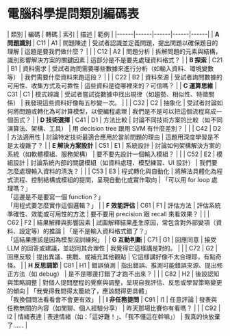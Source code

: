 # 電腦科學提問類別編碼表


| 類別 | 編碼 | 轉碼 | 索引 | 描述 | 範例 |
|------|------|------|------|------|
| **A 問題識別** | C11 | A1 | 問題陳述 | 受試者認識並定義問題，提出問題以確保題目的理解 | 這題是要我們做什麼？ |
| | C12 | A2 | 問題分析 | 拆解問題的元素與結構，識別影響解決方案的關鍵因素 | 這部分是不是要先處理資料格式？ |
| **B 探索** | C21 | B1 | 資料需求 | 受試者詢問需要哪些數據來進行分析（如輸入資料、環境變數等） | 我們需要什麼資料來跑這段？ |
| | C22 | B2 | 資料來源 | 受試者詢問數據的可用性、收集方式及可靠性 | 這些資料是從哪裡來的？可信嗎？ |
| **C 運算思維** | C31 | C1 | 模式辨識 | 受試者嘗試從數據中找出規律（如趨勢、相似性、特徵關係） | 我發現這些資料好像每五秒變一次。 |
| | C32 | C2 | 抽象化 | 受試者討論如何將問題或轉化為可計算模型，以便編程處理 | 我們是不是可以把這個流程寫成一個函式？ |
| **D 技術選擇** | C41 | D1 | 方法比較 | 討論不同技術方案的比較（如不同演算法、架構、工具） | 用 decision tree 跟用 SVM 有什麼差別？ |
| | C42 | D2 | 方法適用性 | 討論特定技術最適合應用於當前問題的理由 | 這題用深度學習是不是太複雜了？ |
| **E 解決方案設計** | C51 | E1 | 系統設計 | 討論如何架構解決方案的系統（如軟體模組、服務架構） | 要不要先設計一個輸入模組？ |
| | C52 | E2 | 模組設計 | 討論系統內部的關鍵模組（如資料處理、模型練習、UI 設計） | 我們要怎麼處理輸入資料的清洗？ |
| | C53 | E3 | 程式轉化與自動化 | 將解法具體化為程式流程、控制結構或模組的提問，呈現自動化或實作取向 | 「可以用 for loop 處理嗎？」<br>「這邊是不是要寫一個 function？」<br>「用程式要怎麼實作這個邏輯？」 |
| **F 效能評估** | C61 | F1 | 評估方法 | 評估系統準確性、效能或可用性的方法 | 要不要用 precision 跟 recall 來看效果？ |
| | C62 | F2 | 結果解釋與影響因素 | 試圖解釋結果產生原因，常包含對外部變項（資料、設定等）的推論 | 「是不是輸入資料格式錯了？」<br>「這結果應該是因為模型沒訓練夠」 |
| **G 互動判斷** | C71 | G1 | 回應同意 | 接受 LLM 的回答或建議，並認同其合理性 | 我覺得它這樣講是對的。 |
| | C72 | G2 | 回應反駁 | 提出異議、挑戰、或補充其他觀點 | 它這樣講好像不太合理耶，有點奇怪。 |
| **H 反思調節** | C81 | H1 | 錯誤偵測 | 指出錯誤、推測可能錯誤來源、提出修正方法（如 debug） | 是不是哪邊打錯了才跑不出來？ |
| | C82 | H2 | 後設認知與策略調整 | 對個人提問歷程的覺察與調整，呈現自我評估、反思或學習策略變更的傾向 | 「我覺得我問得太籠統了，應該問得更具體」<br>「我換個問法看看會不會更有效」 |
| **I 非任務提問** | C91 | I1 | 任意評論 | 發表與任務無關的內容（如閒聊、個人經驗分享） | 昨天那場比賽你有看嗎？ |
| | C92 | I2 | 情緒表達 | 表達情緒（如：「這好難！」、「我不懂這在幹嘛」） | 我真的快放棄了…… |
